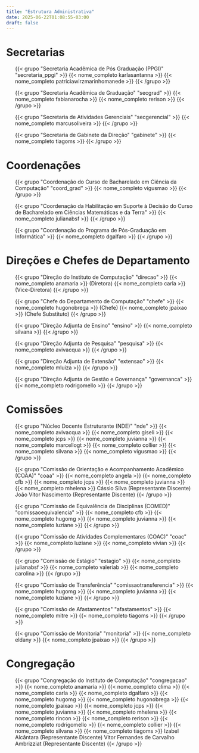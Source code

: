 ```yaml
---
title: "Estrutura Administrativa"
date: 2025-06-22T01:08:55-03:00
draft: false
---
```


# Secretarias

<ul class="cards-pessoais">
  {{< grupo "Secretaria Acadêmica de Pós Graduação (PPGI)" "secretaria_ppgi" >}}
    <span>{{< nome_completo karlasantanna >}}</span>
    <span>{{< nome_completo patriciawirzmarinhomanede >}}</span>
  {{< /grupo >}}

  {{< grupo "Secretaria Acadêmica de Graduação" "secgrad" >}}
    <span>{{< nome_completo fabianarocha >}}</span>
    <span>{{< nome_completo rerison >}}</span>
  {{< /grupo >}}

  {{< grupo "Secretaria de Atividades Gerenciais" "secgerencial" >}}
    <span>{{< nome_completo marcusoliveira >}}</span>
  {{< /grupo >}}

  {{< grupo "Secretaria de Gabinete da Direção" "gabinete" >}}
    <span>{{< nome_completo tiagoms >}}</span>
  {{< /grupo >}}
</ul>


# Coordenações

<ul class="cards-pessoais">
  {{< grupo "Coordenação do Curso de Bacharelado em Ciência da Computação" "coord_grad" >}}
    <span>{{< nome_completo vigusmao >}}</span>
  {{< /grupo >}}

  {{< grupo "Coordenação da Habilitação em Suporte à Decisão do Curso de Bacharelado em Ciências Matemáticas e da Terra" >}}
    <span>{{< nome_completo julianabsf >}}</span>
  {{< /grupo >}}

  {{< grupo "Coordenação do Programa de Pós-Graduação em Informática" >}}
    <span>{{< nome_completo dgalfaro >}}</span>
  {{< /grupo >}}
</ul>


# Direções e Chefes de Departamento

<ul class="cards-pessoais">
  {{< grupo "Direção do Instituto de Computação" "direcao" >}}
    <span>{{< nome_completo anamaria >}} (Diretora)</span>
    <span>{{< nome_completo carla >}} (Vice-Diretora)</span>
  {{< /grupo >}}

  {{< grupo "Chefe do Departamento de Computação" "chefe" >}}
    <span>{{< nome_completo hugonobrega >}} (Chefe)</span>
    <span>{{< nome_completo jpaixao >}} (Chefe Substituto)</span>
  {{< /grupo >}}

  {{< grupo "Direção Adjunta de Ensino" "ensino" >}}
    <span>{{< nome_completo silvana >}}</span>
  {{< /grupo >}}

  {{< grupo "Direção Adjunta de Pesquisa" "pesquisa" >}}
    <span>{{< nome_completo avivacqua >}}</span>
  {{< /grupo >}}

  {{< grupo "Direção Adjunta de Extensão" "extensao" >}}
    <span>{{< nome_completo mluiza >}}</span>
  {{< /grupo >}}

  {{< grupo "Direção Adjunta de Gestão e Governança" "governanca" >}}
    <span>{{< nome_completo rodrigomello >}}</span>
  {{< /grupo >}}
</ul>


# Comissões

<ul class="cards-pessoais">
  {{< grupo "Núcleo Docente Estruturante (NDE)" "nde" >}}
    <span>{{< nome_completo avivacqua >}}</span>
    <span>{{< nome_completo giseli >}}</span>
    <span>{{< nome_completo jcps >}}</span>
    <span>{{< nome_completo juvianna >}}</span>
    <span>{{< nome_completo marcellogt >}}</span>
    <span>{{< nome_completo collier >}}</span>
    <span>{{< nome_completo silvana >}}</span>
    <span>{{< nome_completo vigusmao >}}</span>
  {{< /grupo >}}

  {{< grupo "Comissão de Orientação e Acompanhamento Acadêmico (COAA)" "coaa" >}}
    <span>{{< nome_completo angela >}}</span>
    <span>{{< nome_completo cfb >}}</span>
    <span>{{< nome_completo jcps >}}</span>
    <span>{{< nome_completo juvianna >}}</span>
    <span>{{< nome_completo mhelena >}}</span>
    <span>Cássio Silva (Representante Discente)</span>
    <span>João Vitor Nascimento (Representante Discente)</span>
  {{< /grupo >}}

  {{< grupo "Comissão de Equivalência de Disciplinas (COMED)" "comissaoequivalencia" >}}
    <span>{{< nome_completo cfb >}}</span>
    <span>{{< nome_completo hugomg >}}</span>
    <span>{{< nome_completo juvianna >}}</span>
    <span>{{< nome_completo luziane >}}</span>
  {{< /grupo >}}

  {{< grupo "Comissão de Atividades Complementares (COAC)" "coac" >}}
    <span>{{< nome_completo luziane >}}</span>
    <span>{{< nome_completo vivian >}}</span>
  {{< /grupo >}}

  {{< grupo "Comissão de Estágio" "estagio" >}}
    <span>{{< nome_completo julianabsf >}}</span>
    <span>{{< nome_completo valeriab >}}</span>
    <span>{{< nome_completo carolina >}}</span>
  {{< /grupo >}}

  {{< grupo "Comissão de Transferência" "comissaotransferencia" >}}
    <span>{{< nome_completo hugomg >}}</span>
    <span>{{< nome_completo juvianna >}}</span>
    <span>{{< nome_completo luziane >}}</span>
  {{< /grupo >}}

  {{< grupo "Comissão de Afastamentos" "afastamentos" >}}
    <span>{{< nome_completo mitre >}}</span>
    <span>{{< nome_completo tiagoms >}}</span>
  {{< /grupo >}}

  {{< grupo "Comissão de Monitoria" "monitoria" >}}
    <span>{{< nome_completo eldany >}}</span>
    <span>{{< nome_completo jpaixao >}}</span>
  {{< /grupo >}}
</ul>


# Congregação

<ul class="cards-pessoais">
  {{< grupo "Congregação do Instituto de Computação" "congregacao" >}}
    <span>{{< nome_completo anamaria >}}</span>
    <span>{{< nome_completo clima >}}</span>
    <span>{{< nome_completo carla >}}</span>
    <span>{{< nome_completo dgalfaro >}}</span>
    <span>{{< nome_completo hugomg >}}</span>
    <span>{{< nome_completo hugonobrega >}}</span>
    <span>{{< nome_completo jpaixao >}}</span>
    <span>{{< nome_completo jcps >}}</span>
    <span>{{< nome_completo juvianna >}}</span>
    <span>{{< nome_completo mhelena >}}</span>
    <span>{{< nome_completo rincon >}}</span>
    <span>{{< nome_completo rerison >}}</span>
    <span>{{< nome_completo rodrigomello >}}</span>
    <span>{{< nome_completo collier >}}</span>
    <span>{{< nome_completo silvana >}}</span>
    <span>{{< nome_completo tiagoms >}}</span>
    <span>Izabel Alcântara (Representante Discente)</span>
    <span>Vitor Fernandes de Carvalho Ambrizziat (Representante Discente)</span>
  {{< /grupo >}}
</ul>


